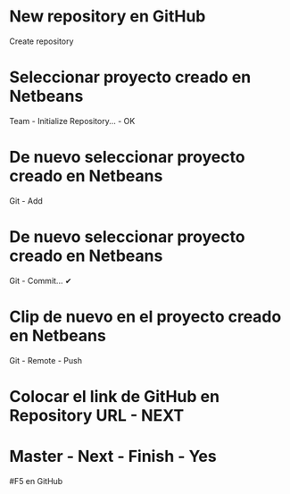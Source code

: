 # New repository en GitHub
Create repository
# Seleccionar proyecto creado en Netbeans
Team - Initialize Repository... - OK
# De nuevo seleccionar proyecto creado en Netbeans
Git - Add
# De nuevo seleccionar proyecto creado en Netbeans
Git - Commit... ✔ 
# Clip de nuevo en el proyecto creado en Netbeans
Git - Remote - Push
# Colocar el link de GitHub en Repository URL - NEXT
# Master - Next - Finish - Yes 
#F5 en GitHub
